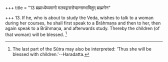 +++
title = "13 ब्रह्माध्येष्यमाणो मलवद्वाससेच्छन्सम्भाषितुम् ब्राह्मणेन"

+++
13. If he, who is about to study the Veda, wishes to talk to a woman during her courses, he shall first speak to a Brāhmaṇa and then to her, then again speak to a Brāhmaṇa, and afterwards study. Thereby the children (of that woman) will be blessed. [^8] 


[^8]:  The last part of the Sūtra may also be interpreted: 'Thus she will be blessed with children.'--Haradatta.
